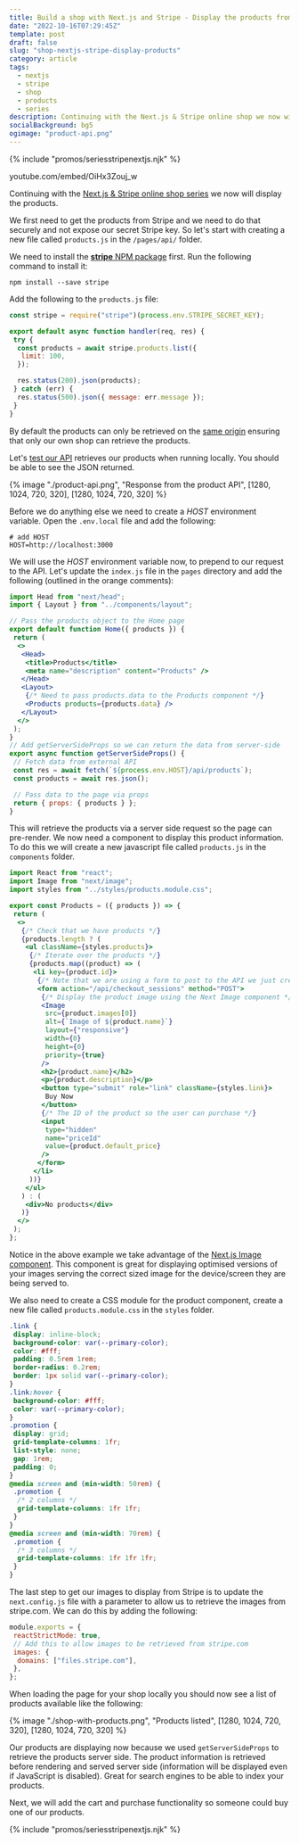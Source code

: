 ```yaml
---
title: Build a shop with Next.js and Stripe - Display the products from Stripe
date: "2022-10-16T07:29:45Z"
template: post
draft: false
slug: "shop-nextjs-stripe-display-products"
category: article
tags:
  - nextjs
  - stripe
  - shop
  - products
  - series
description: Continuing with the Next.js & Stripe online shop we now will display the products from Stripe.
socialBackground: bg5
ogimage: "product-api.png"
---
```


{% include "promos/seriesstripenextjs.njk" %}

youtube.com/embed/OiHx3Zouj_w

Continuing with the [Next.js & Stripe online shop series](https://andrewford.co.nz/articles/shop-nextjs-stripe-introduction/) we now will display the products.

We first need to get the products from Stripe and we need to do that securely and not expose our secret Stripe key.
So let's start with creating a new file called `products.js` in the `/pages/api/` folder.

We need to install the [**stripe** NPM package](https://www.npmjs.com/package/stripe) first. Run the following command to install it:

```shell
npm install --save stripe
```

Add the following to the `products.js` file:

```js
const stripe = require("stripe")(process.env.STRIPE_SECRET_KEY);

export default async function handler(req, res) {
 try {
  const products = await stripe.products.list({
   limit: 100,
  });

  res.status(200).json(products);
 } catch (err) {
  res.status(500).json({ message: err.message });
 }
}
```

By default the products can only be retrieved on the [same origin](https://nextjs.org/docs/api-routes/introduction#caveats) ensuring that only our own shop can retrieve the products.

Let's [test our API](http://localhost:3000/api/products) retrieves our products when running locally. You should be able to see the JSON returned.

{% image "./product-api.png", "Response from the product API", [1280, 1024, 720, 320], [1280, 1024, 720, 320] %}

Before we do anything else we need to create a _HOST_ environment variable. Open the `.env.local` file and add the following:

```shell
# add HOST
HOST=http://localhost:3000
```

We will use the _HOST_ environment variable now, to prepend to our request to the API. Let's update the `index.js` file in the `pages` directory and add the following (outlined in the orange comments):

```jsx
import Head from "next/head";
import { Layout } from "../components/layout";

// Pass the products object to the Home page
export default function Home({ products }) {
 return (
  <>
   <Head>
    <title>Products</title>
    <meta name="description" content="Products" />
   </Head>
   <Layout>
    {/* Need to pass products.data to the Products component */}
    <Products products={products.data} />
   </Layout>
  </>
 );
}
// Add getServerSideProps so we can return the data from server-side
export async function getServerSideProps() {
 // Fetch data from external API
 const res = await fetch(`${process.env.HOST}/api/products`);
 const products = await res.json();

 // Pass data to the page via props
 return { props: { products } };
}
```

This will retrieve the products via a server side request so the page can pre-render. We now need a component to display this product information. To do this we will create a new javascript file called `products.js` in the `components` folder.

```jsx
import React from "react";
import Image from "next/image";
import styles from "../styles/products.module.css";

export const Products = ({ products }) => {
 return (
  <>
   {/* Check that we have products */}
   {products.length ? (
    <ul className={styles.products}>
     {/* Iterate over the products */}
     {products.map((product) => (
      <li key={product.id}>
       {/* Note that we are using a form to post to the API we just created */}
       <form action="/api/checkout_sessions" method="POST">
        {/* Display the product image using the Next Image component */}
        <Image
         src={product.images[0]}
         alt={`Image of ${product.name}`}
         layout={"responsive"}
         width={0}
         height={0}
         priority={true}
        />
        <h2>{product.name}</h2>
        <p>{product.description}</p>
        <button type="submit" role="link" className={styles.link}>
         Buy Now
        </button>
        {/* The ID of the product so the user can purchase */}
        <input
         type="hidden"
         name="priceId"
         value={product.default_price}
        />
       </form>
      </li>
     ))}
    </ul>
   ) : (
    <div>No products</div>
   )}
  </>
 );
};
```

Notice in the above example we take advantage of the [Next.js Image component](https://nextjs.org/docs/api-reference/next/image). This component is great for displaying optimised versions of your images serving the correct sized image for the device/screen they are being served to.

We also need to create a CSS module for the product component, create a new file called `products.module.css` in the `styles` folder.

```css
.link {
 display: inline-block;
 background-color: var(--primary-color);
 color: #fff;
 padding: 0.5rem 1rem;
 border-radius: 0.2rem;
 border: 1px solid var(--primary-color);
}
.link:hover {
 background-color: #fff;
 color: var(--primary-color);
}
.promotion {
 display: grid;
 grid-template-columns: 1fr;
 list-style: none;
 gap: 1rem;
 padding: 0;
}
@media screen and (min-width: 50rem) {
 .promotion {
  /* 2 columns */
  grid-template-columns: 1fr 1fr;
 }
}
@media screen and (min-width: 70rem) {
 .promotion {
  /* 3 columns */
  grid-template-columns: 1fr 1fr 1fr;
 }
}
```

The last step to get our images to display from Stripe is to update the `next.config.js` file with a parameter to allow us to retrieve the images from stripe.com. We can do this by adding the following:

```js
module.exports = {
 reactStrictMode: true,
 // Add this to allow images to be retrieved from stripe.com
 images: {
  domains: ["files.stripe.com"],
 },
};
```

When loading the page for your shop locally you should now see a list of products available like the following:

{% image "./shop-with-products.png", "Products listed", [1280, 1024, 720, 320], [1280, 1024, 720, 320] %}

Our products are displaying now because we used `getServerSideProps` to retrieve the products server side. The product information is retrieved before rendering and served server side (information will be displayed even if JavaScript is disabled). Great for search engines to be able to index your products.

Next, we will add the cart and purchase functionality so someone could buy one of our products.

{% include "promos/seriesstripenextjs.njk" %}
